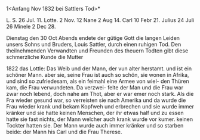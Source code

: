  1<Anfang Nov 1832 bei Sattlers Tod>*

L. S. 26 Jul. 11.
Lotte. 2 Nov. 12
Nane 2 Aug 14.
Carl 10 Febr 21.
Julius 24 Juli 26
Minele 2 Dec 28.


Dienstag den 30 Oct Abends endete der gütige Gott die langen Leiden unsers Sohns und Bruders, Louis Sattler, durch einen ruhigen Tod. Den theilnehmenden Verwandten und Freunden des theuern Todten gibt diese schmerzliche Kunde
 die Mutter



1822 das Lottle:
 Das Weib und der Mann, der vun alter herstamt. und
 ist ein schöner Mann. aber sie, seine Frau ist
 auch so schön, sie wonen in Afrika, und sind so
 zufriedesam, als ein feimahl eine Armee von wiel-
 den Thüren kam, die Frau verwundeten. Da verzwei-
 felte der Man und die Frau war zwar noch lebend,
 doch nahe am Thot, aber er war emer noch stark.
 Als die Fra wieder gesund war, so verreisten sie
 nach Amerika und da wurde die Frau wieder krank
und bekam Kopfweh und erbrechen und sie wurde immer kränker und sie hatte keinen Menschen, der ihr etwas half und zu essen hatte sie fast nichts, der Mann welcher auch krank wurde vor kumer. keinen Tockter hatten sie. Der Mann wurde auch immer kränker und so starben beide: der Mann his Carl und die Frau Therese.
